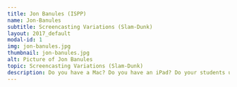 ```yaml
---
title: Jon Banules (ISPP)
name: Jon-Banules
subtitle: Screencasting Variations (Slam-Dunk)
layout: 2017_default
modal-id: 1
img: jon-banules.jpg
thumbnail: jon-banules.jpg
alt: Picture of Jon Banules
topic: Screencasting Variations (Slam-Dunk)
description: Do you have a Mac? Do you have an iPad? Do your students use either of these devices? Teach them ANYTHING they need to do with screencasts you create on your Mac! I'll show you a few tricks, especially if you are new to the world of screencasting. 
---
```

